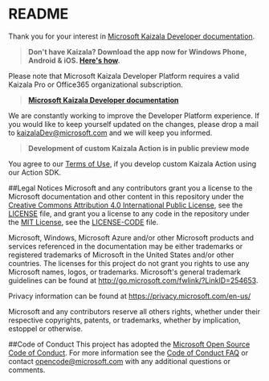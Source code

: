 # README

Thank you for your interest in [Microsoft Kaizala Developer documentation](Articles/index.md).

> **Don't have Kaizala? Download the app now for Windows Phone, Android & iOS. [Here's how](Articles/install.md).**

Please note that Microsoft Kaizala Developer Platform requires a valid Kaizala Pro or Office365 organizational subscription.

> **[Microsoft Kaizala Developer documentation](Articles/index.md)**

We are constantly working to improve the Developer Platform experience. If you would like to keep yourself updated on the changes, please drop a mail to kaizalaDev@microsoft.com and we will keep you informed.

> **Development of custom Kaizala Action is in public preview mode**

You agree to our [Terms of Use](https://manage.kaiza.la/MiniApps/ActionConsent), if you develop custom Kaizala Action using our Action SDK.



##Legal Notices
Microsoft and any contributors grant you a license to the Microsoft documentation and other content
in this repository under the [Creative Commons Attribution 4.0 International Public License](https://creativecommons.org/licenses/by/4.0/legalcode),
see the [LICENSE](LICENSE) file, and grant you a license to any code in the repository under the [MIT License](https://opensource.org/licenses/MIT), see the
[LICENSE-CODE](LICENSE-CODE) file.

Microsoft, Windows, Microsoft Azure and/or other Microsoft products and services referenced in the documentation
may be either trademarks or registered trademarks of Microsoft in the United States and/or other countries.
The licenses for this project do not grant you rights to use any Microsoft names, logos, or trademarks.
Microsoft's general trademark guidelines can be found at http://go.microsoft.com/fwlink/?LinkID=254653.

Privacy information can be found at https://privacy.microsoft.com/en-us/

Microsoft and any contributors reserve all others rights, whether under their respective copyrights, patents,
or trademarks, whether by implication, estoppel or otherwise.

##Code of Conduct
This project has adopted the [Microsoft Open Source Code of Conduct](https://opensource.microsoft.com/codeofconduct/). For more information see the [Code of Conduct FAQ](https://opensource.microsoft.com/codeofconduct/faq/) or contact [opencode@microsoft.com](mailto:opencode@microsoft.com) with any additional questions or comments.

